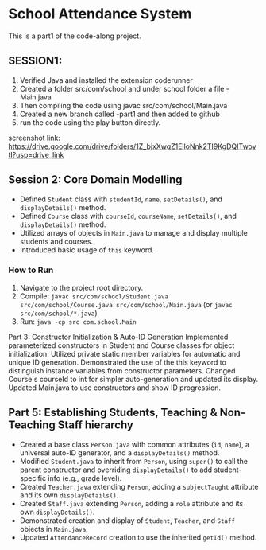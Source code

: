 # School Attendance System

This is a part1 of the code-along project.

## SESSION1:

1. Verified Java and installed the extension coderunner
2. Created a folder src/com/school and under school folder a file - Main.java
3. Then  compiling the code using javac src/com/school/Main.java
4. Created a new branch called -part1 and then added to github
5. run the code using the play button directly.

screenshot link: https://drive.google.com/drive/folders/1Z_bjxXwqZ1ElloNnk2TI9KgDQITwoytI?usp=drive_link


## Session 2: Core Domain Modelling
- Defined `Student` class with `studentId`, `name`, `setDetails()`, and `displayDetails()` method.
- Defined `Course` class with `courseId`, `courseName`, `setDetails()`, and `displayDetails()` method.
- Utilized arrays of objects in `Main.java` to manage and display multiple students and courses.
- Introduced basic usage of `this` keyword.

### How to Run
1. Navigate to the project root directory.
2. Compile: `javac src/com/school/Student.java src/com/school/Course.java src/com/school/Main.java` (or `javac src/com/school/*.java`)
3. Run: `java -cp src com.school.Main`

Part 3: Constructor Initialization & Auto-ID Generation
Implemented parameterized constructors in Student and Course classes for object initialization.
Utilized private static member variables for automatic and unique ID generation.
Demonstrated the use of the this keyword to distinguish instance variables from constructor parameters.
Changed Course's courseId to int for simpler auto-generation and updated its display.
Updated Main.java to use constructors and show ID progression.

## Part 5: Establishing Students, Teaching & Non-Teaching Staff hierarchy
- Created a base class `Person.java` with common attributes (`id`, `name`), a universal auto-ID generator, and a `displayDetails()` method.
- Modified `Student.java` to inherit from `Person`, using `super()` to call the parent constructor and overriding `displayDetails()` to add student-specific info (e.g., grade level).
- Created `Teacher.java` extending `Person`, adding a `subjectTaught` attribute and its own `displayDetails()`.
- Created `Staff.java` extending `Person`, adding a `role` attribute and its own `displayDetails()`.
- Demonstrated creation and display of `Student`, `Teacher`, and `Staff` objects in `Main.java`.
- Updated `AttendanceRecord` creation to use the inherited `getId()` method.